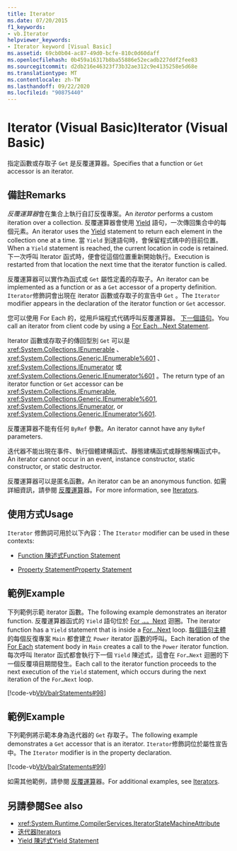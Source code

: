 ```yaml
---
title: Iterator
ms.date: 07/20/2015
f1_keywords:
- vb.Iterator
helpviewer_keywords:
- Iterator keyword [Visual Basic]
ms.assetid: 69cb0b04-ac87-49d0-bcfe-810c0d60daff
ms.openlocfilehash: 0b459a16317b8ba55886e52ecadb227ddf2fee83
ms.sourcegitcommit: d2db216e46323f73b32ae312c9e4135258e5d68e
ms.translationtype: MT
ms.contentlocale: zh-TW
ms.lasthandoff: 09/22/2020
ms.locfileid: "90875440"
---
```

# <a name="iterator-visual-basic"></a><span data-ttu-id="b6375-102">Iterator (Visual Basic)</span><span class="sxs-lookup"><span data-stu-id="b6375-102">Iterator (Visual Basic)</span></span>

<span data-ttu-id="b6375-103">指定函數或存取子 `Get` 是反覆運算器。</span><span class="sxs-lookup"><span data-stu-id="b6375-103">Specifies that a function or `Get` accessor is an iterator.</span></span>  
  
## <a name="remarks"></a><span data-ttu-id="b6375-104">備註</span><span class="sxs-lookup"><span data-stu-id="b6375-104">Remarks</span></span>  

 <span data-ttu-id="b6375-105">*反覆運算器*會在集合上執行自訂反復專案。</span><span class="sxs-lookup"><span data-stu-id="b6375-105">An *iterator* performs a custom iteration over a collection.</span></span> <span data-ttu-id="b6375-106">反覆運算器會使用 [Yield](../statements/yield-statement.md) 語句，一次傳回集合中的每個元素。</span><span class="sxs-lookup"><span data-stu-id="b6375-106">An iterator uses the [Yield](../statements/yield-statement.md) statement to return each element in the collection one at a time.</span></span> <span data-ttu-id="b6375-107">當 `Yield` 到達語句時，會保留程式碼中的目前位置。</span><span class="sxs-lookup"><span data-stu-id="b6375-107">When a `Yield` statement is reached, the current location in code is retained.</span></span> <span data-ttu-id="b6375-108">下一次呼叫 Iterator 函式時，便會從這個位置重新開始執行。</span><span class="sxs-lookup"><span data-stu-id="b6375-108">Execution is restarted from that location the next time that the iterator function is called.</span></span>  
  
 <span data-ttu-id="b6375-109">反覆運算器可以實作為函式或 `Get` 屬性定義的存取子。</span><span class="sxs-lookup"><span data-stu-id="b6375-109">An iterator can be implemented as a function or as a `Get` accessor of a property definition.</span></span> <span data-ttu-id="b6375-110">`Iterator`修飾詞會出現在 iterator 函數或存取子的宣告中 `Get` 。</span><span class="sxs-lookup"><span data-stu-id="b6375-110">The `Iterator` modifier appears in the declaration of the iterator function or `Get` accessor.</span></span>  
  
 <span data-ttu-id="b6375-111">您可以使用 For Each 的，從用戶端程式代碼呼叫反覆運算器。 [下一個語句](../statements/for-each-next-statement.md)。</span><span class="sxs-lookup"><span data-stu-id="b6375-111">You call an iterator from client code by using a [For Each...Next Statement](../statements/for-each-next-statement.md).</span></span>  
  
 <span data-ttu-id="b6375-112">Iterator 函數或存取子的傳回型別 `Get` 可以是 <xref:System.Collections.IEnumerable> 、 <xref:System.Collections.Generic.IEnumerable%601> 、 <xref:System.Collections.IEnumerator> 或 <xref:System.Collections.Generic.IEnumerator%601> 。</span><span class="sxs-lookup"><span data-stu-id="b6375-112">The return type of an iterator function or `Get` accessor can be <xref:System.Collections.IEnumerable>, <xref:System.Collections.Generic.IEnumerable%601>, <xref:System.Collections.IEnumerator>, or <xref:System.Collections.Generic.IEnumerator%601>.</span></span>  
  
 <span data-ttu-id="b6375-113">反覆運算器不能有任何 `ByRef` 參數。</span><span class="sxs-lookup"><span data-stu-id="b6375-113">An iterator cannot have any `ByRef` parameters.</span></span>  
  
 <span data-ttu-id="b6375-114">迭代器不能出現在事件、執行個體建構函式、靜態建構函式或靜態解構函式中。</span><span class="sxs-lookup"><span data-stu-id="b6375-114">An iterator cannot occur in an event, instance constructor, static constructor, or static destructor.</span></span>  
  
 <span data-ttu-id="b6375-115">反覆運算器可以是匿名函數。</span><span class="sxs-lookup"><span data-stu-id="b6375-115">An iterator can be an anonymous function.</span></span> <span data-ttu-id="b6375-116">如需詳細資訊，請參閱 [反覆運算](../../programming-guide/concepts/iterators.md)器。</span><span class="sxs-lookup"><span data-stu-id="b6375-116">For more information, see [Iterators](../../programming-guide/concepts/iterators.md).</span></span>  
  
## <a name="usage"></a><span data-ttu-id="b6375-117">使用方式</span><span class="sxs-lookup"><span data-stu-id="b6375-117">Usage</span></span>  

 <span data-ttu-id="b6375-118">`Iterator` 修飾詞可用於以下內容：</span><span class="sxs-lookup"><span data-stu-id="b6375-118">The `Iterator` modifier can be used in these contexts:</span></span>  
  
- [<span data-ttu-id="b6375-119">Function 陳述式</span><span class="sxs-lookup"><span data-stu-id="b6375-119">Function Statement</span></span>](../statements/function-statement.md)  
  
- [<span data-ttu-id="b6375-120">Property Statement</span><span class="sxs-lookup"><span data-stu-id="b6375-120">Property Statement</span></span>](../statements/property-statement.md)  
  
## <a name="example"></a><span data-ttu-id="b6375-121">範例</span><span class="sxs-lookup"><span data-stu-id="b6375-121">Example</span></span>  

 <span data-ttu-id="b6375-122">下列範例示範 iterator 函數。</span><span class="sxs-lookup"><span data-stu-id="b6375-122">The following example demonstrates an iterator function.</span></span> <span data-ttu-id="b6375-123">反覆運算器函式的 `Yield` 語句位於 [For .。。Next](../statements/for-next-statement.md) 迴圈。</span><span class="sxs-lookup"><span data-stu-id="b6375-123">The iterator function has a `Yield` statement that is inside a [For…Next](../statements/for-next-statement.md) loop.</span></span> <span data-ttu-id="b6375-124">[每個語句主體](../statements/for-each-next-statement.md)的每個反復專案 `Main` 都會建立 `Power` iterator 函數的呼叫。</span><span class="sxs-lookup"><span data-stu-id="b6375-124">Each iteration of the [For Each](../statements/for-each-next-statement.md) statement body in `Main` creates a call to the `Power` iterator function.</span></span> <span data-ttu-id="b6375-125">每次呼叫 Iterator 函式都會執行下一個 `Yield` 陳述式，這會在 `For…Next` 迴圈的下一個反覆項目期間發生。</span><span class="sxs-lookup"><span data-stu-id="b6375-125">Each call to the iterator function proceeds to the next execution of the `Yield` statement, which occurs during the next iteration of the `For…Next` loop.</span></span>  
  
 [!code-vb[VbVbalrStatements#98](~/samples/snippets/visualbasic/VS_Snippets_VBCSharp/VbVbalrStatements/VB/Class2.vb#98)]  
  
## <a name="example"></a><span data-ttu-id="b6375-126">範例</span><span class="sxs-lookup"><span data-stu-id="b6375-126">Example</span></span>  

 <span data-ttu-id="b6375-127">下列範例將示範本身為迭代器的 `Get` 存取子。</span><span class="sxs-lookup"><span data-stu-id="b6375-127">The following example demonstrates a `Get` accessor that is an iterator.</span></span> <span data-ttu-id="b6375-128">`Iterator`修飾詞位於屬性宣告中。</span><span class="sxs-lookup"><span data-stu-id="b6375-128">The `Iterator` modifier is in the property declaration.</span></span>  
  
 [!code-vb[VbVbalrStatements#99](~/samples/snippets/visualbasic/VS_Snippets_VBCSharp/VbVbalrStatements/VB/Class2.vb#99)]  
  
 <span data-ttu-id="b6375-129">如需其他範例，請參閱 [反覆運算](../../programming-guide/concepts/iterators.md)器。</span><span class="sxs-lookup"><span data-stu-id="b6375-129">For additional examples, see [Iterators](../../programming-guide/concepts/iterators.md).</span></span>  
  
## <a name="see-also"></a><span data-ttu-id="b6375-130">另請參閱</span><span class="sxs-lookup"><span data-stu-id="b6375-130">See also</span></span>

- <xref:System.Runtime.CompilerServices.IteratorStateMachineAttribute>
- [<span data-ttu-id="b6375-131">迭代器</span><span class="sxs-lookup"><span data-stu-id="b6375-131">Iterators</span></span>](../../programming-guide/concepts/iterators.md)
- [<span data-ttu-id="b6375-132">Yield 陳述式</span><span class="sxs-lookup"><span data-stu-id="b6375-132">Yield Statement</span></span>](../statements/yield-statement.md)
